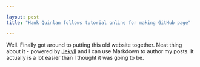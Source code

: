 ```yaml
---

layout: post
title: "Hank Quinlan follows tutorial online for making GitHub page"

---
```

Well. Finally got around to putting this old website together. Neat thing about it - powered by [Jekyll](http://jekyllrb.com)
and I can use Markdown to author my posts.
It actually is a lot easier than I thought it was going to be.
